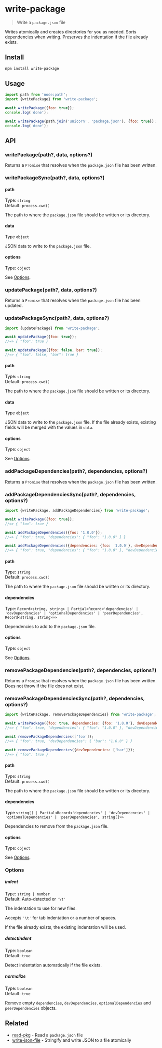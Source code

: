# write-package

> Write a `package.json` file

Writes atomically and creates directories for you as needed. Sorts dependencies when writing. Preserves the indentation if the file already exists.

## Install

```sh
npm install write-package
```

## Usage

```js
import path from 'node:path';
import {writePackage} from 'write-package';

await writePackage({foo: true});
console.log('done');

await writePackage(path.join('unicorn', 'package.json'), {foo: true});
console.log('done');
```

## API

### writePackage(path?, data, options?)

Returns a `Promise` that resolves when the `package.json` file has been written.

### writePackageSync(path?, data, options?)

#### path

Type: `string`\
Default: `process.cwd()`

The path to where the `package.json` file should be written or its directory.

#### data

Type `object`

JSON data to write to the `package.json` file.

#### options

Type: `object`

See [Options](#options-4).

### updatePackage(path?, data, options?)

Returns a `Promise` that resolves when the `package.json` file has been updated.

### updatePackageSync(path?, data, options?)

```js
import {updatePackage} from 'write-package';

await updatePackage({foo: true});
//=> { "foo": true }

await updatePackage({foo: false, bar: true});
//=> { "foo": false, "bar": true }
```

#### path

Type: `string`\
Default: `process.cwd()`

The path to where the `package.json` file should be written or its directory.

#### data

Type `object`

JSON data to write to the `package.json` file. If the file already exists, existing fields will be merged with the values in `data`.

#### options

Type: `object`

See [Options](#options-4).

### addPackageDependencies(path?, dependencies, options?)

Returns a `Promise` that resolves when the `package.json` file has been written.

### addPackageDependenciesSync(path?, dependencies, options?)

```js
import {writePackage, addPackageDependencies} from 'write-package';

await writePackage({foo: true});
//=> { "foo": true }

await addPackageDependencies({foo: '1.0.0'});
//=> { "foo": true, "dependencies": { "foo": "1.0.0" } }

await addPackageDependencies({dependencies: {foo: '1.0.0'}, devDependencies: {bar: '1.0.0'}});
//=> { "foo": true, "dependencies": { "foo": "1.0.0" }, "devDependencies": { "bar": "1.0.0" } }
```

#### path

Type: `string`\
Default: `process.cwd()`

The path to where the `package.json` file should be written or its directory.

#### dependencies

Type: `Record<string, string> | Partial<Record<'dependencies' | 'devDependencies' | 'optionalDependencies' | 'peerDependencies', Record<string, string>>>`

Dependencies to add to the `package.json` file.

#### options

Type: `object`

See [Options](#options-4).

### removePackageDependencies(path?, dependencies, options?)

Returns a `Promise` that resolves when the `package.json` file has been written. Does not throw if the file does not exist.

### removePackageDependenciesSync(path?, dependencies, options?)

```js
import {writePackage, removePackageDependencies} from 'write-package';

await writePackage({foo: true, dependencies: {foo: '1.0.0'}, devDependencies: {bar: '1.0.0'}});
//=> { "foo": true, "dependencies": { "foo": "1.0.0" }, "devDependencies": { "bar": "1.0.0" } }

await removePackageDependencies(['foo']);
//=> { "foo": true, "devDependencies": { "bar": "1.0.0" } }

await removePackageDependencies({devDependencies: ['bar']});
//=> { "foo": true }
```

#### path

Type: `string`\
Default: `process.cwd()`

The path to where the `package.json` file should be written or its directory.

#### dependencies

Type `string[] | Partial<Record<'dependencies' | 'devDependencies' | 'optionalDependencies' | 'peerDependencies', string[]>>`

Dependencies to remove from the `package.json` file.

#### options

Type: `object`

See [Options](#options-4).

### Options

##### indent

Type: `string | number`\
Default: Auto-detected or `'\t'`

The indentation to use for new files.

Accepts `'\t'` for tab indentation or a number of spaces.

If the file already exists, the existing indentation will be used.

##### detectIndent

Type: `boolean`\
Default: `true`

Detect indentation automatically if the file exists.

##### normalize

Type: `boolean`\
Default: `true`

Remove empty `dependencies`, `devDependencies`, `optionalDependencies` and `peerDependencies` objects.

## Related

- [read-pkg](https://github.com/sindresorhus/read-pkg) - Read a `package.json` file
- [write-json-file](https://github.com/sindresorhus/write-json-file) - Stringify and write JSON to a file atomically
